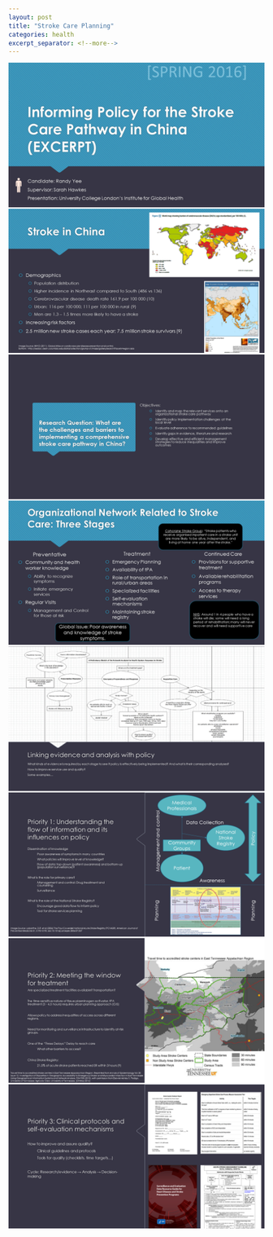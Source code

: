 ```yaml
---
layout: post
title: "Stroke Care Planning"
categories: health
excerpt_separator: <!--more-->
---
```

<img src= "/assets/images/stroke (2).PNG"/>
<!--more-->
<img src= "/assets/images/stroke (3).PNG"/>
<img src= "/assets/images/stroke (4).PNG"/>
<img src= "/assets/images/stroke (5).PNG"/>
<img src= "/assets/images/stroke (6).PNG"/>
<img src= "/assets/images/stroke (7).PNG"/>
<img src= "/assets/images/stroke (8).PNG"/>
<img src= "/assets/images/stroke (1).PNG"/>

